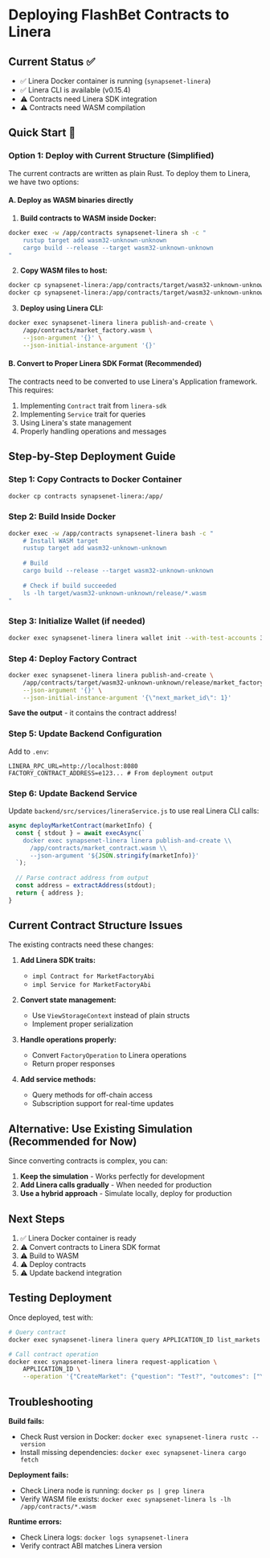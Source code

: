 # Deploying FlashBet Contracts to Linera

## Current Status ✅

- ✅ Linera Docker container is running (`synapsenet-linera`)
- ✅ Linera CLI is available (v0.15.4)
- ⚠️ Contracts need Linera SDK integration
- ⚠️ Contracts need WASM compilation

## Quick Start 🚀

### Option 1: Deploy with Current Structure (Simplified)

The current contracts are written as plain Rust. To deploy them to Linera, we have two options:

#### A. Deploy as WASM binaries directly

1. **Build contracts to WASM inside Docker:**
```bash
docker exec -w /app/contracts synapsenet-linera sh -c "
    rustup target add wasm32-unknown-unknown
    cargo build --release --target wasm32-unknown-unknown
"
```

2. **Copy WASM files to host:**
```bash
docker cp synapsenet-linera:/app/contracts/target/wasm32-unknown-unknown/release/market_factory.wasm ./contracts/
docker cp synapsenet-linera:/app/contracts/target/wasm32-unknown-unknown/release/market_contract.wasm ./contracts/
```

3. **Deploy using Linera CLI:**
```bash
docker exec synapsenet-linera linera publish-and-create \
    /app/contracts/market_factory.wasm \
    --json-argument '{}' \
    --json-initial-instance-argument '{}'
```

#### B. Convert to Proper Linera SDK Format (Recommended)

The contracts need to be converted to use Linera's Application framework. This requires:

1. Implementing `Contract` trait from `linera-sdk`
2. Implementing `Service` trait for queries
3. Using Linera's state management
4. Properly handling operations and messages

## Step-by-Step Deployment Guide

### Step 1: Copy Contracts to Docker Container

```bash
docker cp contracts synapsenet-linera:/app/
```

### Step 2: Build Inside Docker

```bash
docker exec -w /app/contracts synapsenet-linera bash -c "
    # Install WASM target
    rustup target add wasm32-unknown-unknown
    
    # Build
    cargo build --release --target wasm32-unknown-unknown
    
    # Check if build succeeded
    ls -lh target/wasm32-unknown-unknown/release/*.wasm
"
```

### Step 3: Initialize Wallet (if needed)

```bash
docker exec synapsenet-linera linera wallet init --with-test-accounts 3
```

### Step 4: Deploy Factory Contract

```bash
docker exec synapsenet-linera linera publish-and-create \
    /app/contracts/target/wasm32-unknown-unknown/release/market_factory.wasm \
    --json-argument '{}' \
    --json-initial-instance-argument '{\"next_market_id\": 1}'
```

**Save the output** - it contains the contract address!

### Step 5: Update Backend Configuration

Add to `.env`:
```env
LINERA_RPC_URL=http://localhost:8080
FACTORY_CONTRACT_ADDRESS=e123... # From deployment output
```

### Step 6: Update Backend Service

Update `backend/src/services/lineraService.js` to use real Linera CLI calls:

```javascript
async deployMarketContract(marketInfo) {
  const { stdout } = await execAsync(`
    docker exec synapsenet-linera linera publish-and-create \\
      /app/contracts/market_contract.wasm \\
      --json-argument '${JSON.stringify(marketInfo)}'
  `);
  
  // Parse contract address from output
  const address = extractAddress(stdout);
  return { address };
}
```

## Current Contract Structure Issues

The existing contracts need these changes:

1. **Add Linera SDK traits:**
   - `impl Contract for MarketFactoryAbi`
   - `impl Service for MarketFactoryAbi`

2. **Convert state management:**
   - Use `ViewStorageContext` instead of plain structs
   - Implement proper serialization

3. **Handle operations properly:**
   - Convert `FactoryOperation` to Linera operations
   - Return proper responses

4. **Add service methods:**
   - Query methods for off-chain access
   - Subscription support for real-time updates

## Alternative: Use Existing Simulation (Recommended for Now)

Since converting contracts is complex, you can:

1. **Keep the simulation** - Works perfectly for development
2. **Add Linera calls gradually** - When needed for production
3. **Use a hybrid approach** - Simulate locally, deploy for production

## Next Steps

1. ✅ Linera Docker container is ready
2. ⚠️ Convert contracts to Linera SDK format
3. ⚠️ Build to WASM
4. ⚠️ Deploy contracts
5. ⚠️ Update backend integration

## Testing Deployment

Once deployed, test with:

```bash
# Query contract
docker exec synapsenet-linera linera query APPLICATION_ID list_markets

# Call contract operation
docker exec synapsenet-linera linera request-application \
    APPLICATION_ID \
    --operation '{"CreateMarket": {"question": "Test?", "outcomes": ["Yes", "No"], "expiry_time": 1234567890}}'
```

## Troubleshooting

**Build fails:**
- Check Rust version in Docker: `docker exec synapsenet-linera rustc --version`
- Install missing dependencies: `docker exec synapsenet-linera cargo fetch`

**Deployment fails:**
- Check Linera node is running: `docker ps | grep linera`
- Verify WASM file exists: `docker exec synapsenet-linera ls -lh /app/contracts/*.wasm`

**Runtime errors:**
- Check Linera logs: `docker logs synapsenet-linera`
- Verify contract ABI matches Linera version


